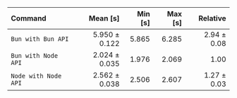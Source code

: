 | Command | Mean [s] | Min [s] | Max [s] | Relative |
|:---|---:|---:|---:|---:|
| `Bun with Bun API` | 5.950 ± 0.122 | 5.865 | 6.285 | 2.94 ± 0.08 |
| `Bun with Node API` | 2.024 ± 0.035 | 1.976 | 2.069 | 1.00 |
| `Node with Node API` | 2.562 ± 0.038 | 2.506 | 2.607 | 1.27 ± 0.03 |

